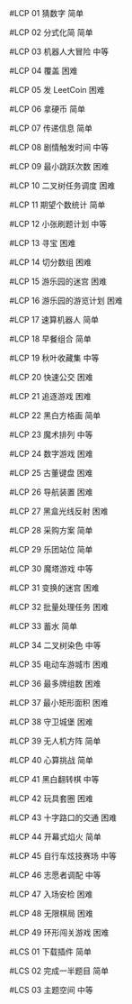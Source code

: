 #LCP 01 猜数字
简单

#LCP 02 分式化简
简单

#LCP 03 机器人大冒险
中等

#LCP 04 覆盖
困难

#LCP 05 发 LeetCoin
困难

#LCP 06 拿硬币
简单

#LCP 07 传递信息
简单

#LCP 08 剧情触发时间
中等

#LCP 09 最小跳跃次数
困难

#LCP 10 二叉树任务调度
困难

#LCP 11 期望个数统计
简单

#LCP 12 小张刷题计划
中等

#LCP 13 寻宝
困难

#LCP 14 切分数组
困难

#LCP 15 游乐园的迷宫
困难

#LCP 16 游乐园的游览计划
困难

#LCP 17 速算机器人
简单

#LCP 18 早餐组合
简单

#LCP 19 秋叶收藏集
中等

#LCP 20 快速公交
困难

#LCP 21 追逐游戏
困难

#LCP 22 黑白方格画
简单

#LCP 23 魔术排列
中等

#LCP 24 数字游戏
困难

#LCP 25 古董键盘
困难

#LCP 26 导航装置
困难

#LCP 27 黑盒光线反射
困难

#LCP 28 采购方案
简单

#LCP 29 乐团站位
简单

#LCP 30 魔塔游戏
中等

#LCP 31 变换的迷宫
困难

#LCP 32 批量处理任务
困难

#LCP 33 蓄水
简单

#LCP 34 二叉树染色
中等

#LCP 35 电动车游城市
困难

#LCP 36 最多牌组数
困难

#LCP 37 最小矩形面积
困难

#LCP 38 守卫城堡
困难

#LCP 39 无人机方阵
简单

#LCP 40 心算挑战
简单

#LCP 41 黑白翻转棋
中等

#LCP 42 玩具套圈
困难

#LCP 43 十字路口的交通
困难

#LCP 44 开幕式焰火
简单

#LCP 45 自行车炫技赛场
中等

#LCP 46 志愿者调配
中等

#LCP 47 入场安检
困难

#LCP 48 无限棋局
困难

#LCP 49 环形闯关游戏
困难

#LCS 01 下载插件
简单

#LCS 02 完成一半题目
简单

#LCS 03 主题空间
中等
